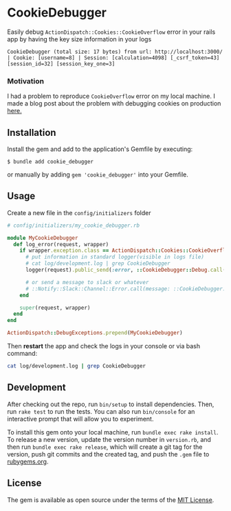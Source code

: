 # CookieDebugger

Easily debug `ActionDispatch::Cookies::CookieOverflow` error in your rails app by having the key size information in your logs
```
CookieDebugger (total size: 17 bytes) from url: http://localhost:3000/ | Cookie: [username=8] | Session: [calculation=4098] [_csrf_token=43] [session_id=32] [session_key_one=3]
```

### Motivation
I had a problem to reproduce `CookieOverflow` error on my local machine. I made a blog post about the problem with debugging cookies on production [here.](https://blog.oxyconit.com/how-to-debug-cookies-in-rails/)

## Installation

Install the gem and add to the application's Gemfile by executing:

    $ bundle add cookie_debugger

or manually by adding `gem 'cookie_debugger'` into your Gemfile.

## Usage
Create a new file in the `config/initializers` folder

```ruby
# config/initializers/my_cookie_debugger.rb

module MyCookieDebugger
  def log_error(request, wrapper)
    if wrapper.exception.class == ActionDispatch::Cookies::CookieOverflow
      # put information in standard logger(visible in logs file)
      # cat log/development.log | grep CookieDebugger
      logger(request).public_send(:error, ::CookieDebugger::Debug.call(request))

      # or send a message to slack or whatever
      # ::Notify::Slack::Channel::Error.call(message: ::CookieDebugger::Debug.call(request))
    end

    super(request, wrapper)
  end
end

ActionDispatch::DebugExceptions.prepend(MyCookieDebugger)
```
Then **restart** the app and check the logs in your console or via bash command:
```bash
cat log/development.log | grep CookieDebugger
```

## Development

After checking out the repo, run `bin/setup` to install dependencies. Then, run `rake test` to run the tests. You can also run `bin/console` for an interactive prompt that will allow you to experiment.

To install this gem onto your local machine, run `bundle exec rake install`. To release a new version, update the version number in `version.rb`, and then run `bundle exec rake release`, which will create a git tag for the version, push git commits and the created tag, and push the `.gem` file to [rubygems.org](https://rubygems.org).


## License

The gem is available as open source under the terms of the [MIT License](https://opensource.org/licenses/MIT).
